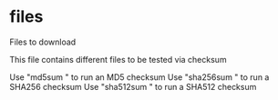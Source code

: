 # files
Files to download

This file contains different files to be tested via checksum

Use "md5sum <FileName>" to run an MD5 checksum
Use "sha256sum <FileName>" to run a SHA256 checksum
Use "sha512sum <FileName>" to run a SHA512 checksum
